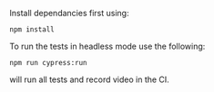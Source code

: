 Install dependancies first using:

`npm install`   

To run the tests in headless mode use the following: 

`npm run cypress:run`

will run all tests and record video in the CI. 
